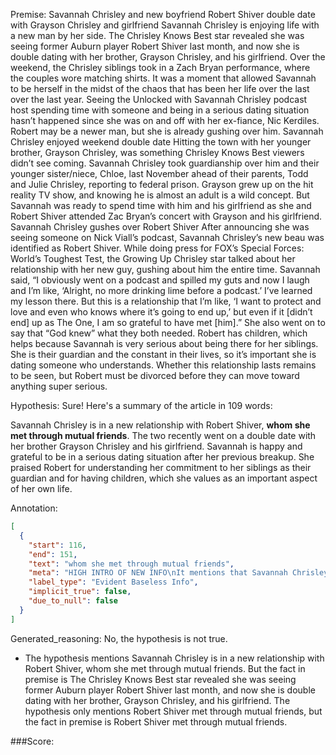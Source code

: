 
Premise:
Savannah Chrisley and new boyfriend Robert Shiver double date with Grayson Chrisley and girlfriend
Savannah Chrisley is enjoying life with a new man by her side.
The Chrisley Knows Best star revealed she was seeing former Auburn player Robert Shiver last month, and now she is double dating with her brother, Grayson Chrisley, and his girlfriend.
Over the weekend, the Chrisley siblings took in a Zach Bryan performance, where the couples wore matching shirts.
It was a moment that allowed Savannah to be herself in the midst of the chaos that has been her life over the last over the last year.
Seeing the Unlocked with Savannah Chrisley podcast host spending time with someone and being in a serious dating situation hasn’t happened since she was on and off with her ex-fiance, Nic Kerdiles.
Robert may be a newer man, but she is already gushing over him.
Savannah Chrisley enjoyed weekend double date
Hitting the town with her younger brother, Grayson Chrisley, was something Chrisley Knows Best viewers didn’t see coming.
Savannah Chrisley took guardianship over him and their younger sister/niece, Chloe, last November ahead of their parents, Todd and Julie Chrisley, reporting to federal prison.
Grayson grew up on the hit reality TV show, and knowing he is almost an adult is a wild concept. But Savannah was ready to spend time with him and his girlfriend as she and Robert Shiver attended Zac Bryan’s concert with Grayson and his girlfriend.
Savannah Chrisley gushes over Robert Shiver
After announcing she was seeing someone on Nick Viall’s podcast, Savannah Chrisley’s new beau was identified as Robert Shiver.
While doing press for FOX’s Special Forces: World’s Toughest Test, the Growing Up Chrisley star talked about her relationship with her new guy, gushing about him the entire time.
Savannah said, “I obviously went on a podcast and spilled my guts and now I laugh and I’m like, ‘Alright, no more drinking lime before a podcast.’ I’ve learned my lesson there. But this is a relationship that I’m like, ‘I want to protect and love and even who knows where it’s going to end up,’ but even if it [didn’t end] up as The One, I am so grateful to have met [him].”
She also went on to say that “God knew” what they both needed. Robert has children, which helps because Savannah is very serious about being there for her siblings. She is their guardian and the constant in their lives, so it’s important she is dating someone who understands.
Whether this relationship lasts remains to be seen, but Robert must be divorced before they can move toward anything super serious.

Hypothesis:
Sure! Here's a summary of the article in 109 words:

Savannah Chrisley is in a new relationship with Robert Shiver, **whom she met through mutual friends**. The two recently went on a double date with her brother Grayson Chrisley and his girlfriend. Savannah is happy and grateful to be in a serious dating situation after her previous breakup. She praised Robert for understanding her commitment to her siblings as their guardian and for having children, which she values as an important aspect of her own life.

Annotation:
```json
[
  {
    "start": 116,
    "end": 151,
    "text": "whom she met through mutual friends",
    "meta": "HIGH INTRO OF NEW INFO\nIt mentions that Savannah Chrisley met Robert Shiver through mutual friends, which is not mentioned in the original source.",
    "label_type": "Evident Baseless Info",
    "implicit_true": false,
    "due_to_null": false
  }
]
```

Generated_reasoning:
No, the hypothesis is not true. 
- The hypothesis mentions Savannah Chrisley is in a new relationship with Robert Shiver, whom she met through mutual friends. But the fact in premise is The Chrisley Knows Best star revealed she was seeing former Auburn player Robert Shiver last month, and now she is double dating with her brother, Grayson Chrisley, and his girlfriend. The hypothesis only mentions Robert Shiver met through mutual friends, but the fact in premise is Robert Shiver met through mutual friends.

###Score:
